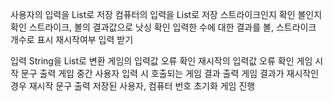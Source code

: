 <!-- 시작 전 작성 -->
사용자의 입력을 List<Integer>로 저장
컴퓨터의 입력을 List<Integer>로 저장
스트라이크인지 확인
볼인지 확인
스트라이크, 볼의 결과값으로 낫싱 확인
입력한 수에 대한 결과를 볼, 스트라이크 개수로 표시
재시작여부 입력 받기

<!-- 코드 작성 중 추가함수 -->
입력 String을 List<Integer>로 변환
게임의 입력값 오류 확인
재시작의 입력값 오류 확인
게임 시작 문구 출력
게임 중간 사용자 입력 시 호출되는 게임 결과 출력
게임 결과가 재시작인 경우 재시작 문구 출력
저장된 사용자, 컴퓨터 번호 초기화
게임 진행
